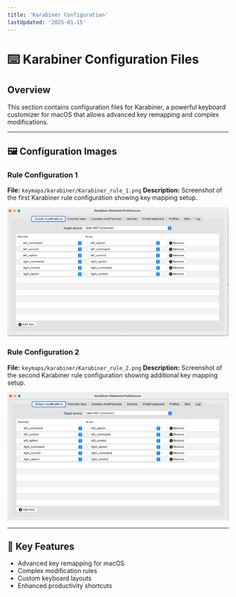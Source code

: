 ```yaml
---
title: 'Karabiner Configuration'
lastUpdated: '2025-01-15'
---
```


# ⌨️ Karabiner Configuration Files

## Overview
This section contains configuration files for Karabiner, a powerful keyboard customizer for macOS that allows advanced key remapping and complex modifications.

---

## 🖼️ Configuration Images

### Rule Configuration 1
**File:** `keymaps/karabiner/Karabiner_rule_1.png`
**Description:** Screenshot of the first Karabiner rule configuration showing key mapping setup.

![Karabiner_rule_1](images/Karabiner_rule_1.png)



### Rule Configuration 2
**File:** `keymaps/karabiner/Karabiner_rule_2.png`
**Description:** Screenshot of the second Karabiner rule configuration showing additional key mapping setup.

![Karabiner_rule_2](images/Karabiner_rule_2.png)

---

## 🎯 Key Features
- Advanced key remapping for macOS
- Complex modification rules
- Custom keyboard layouts
- Enhanced productivity shortcuts